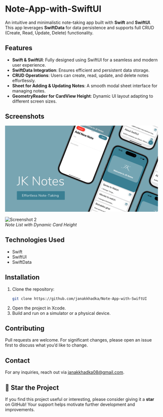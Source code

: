 
# Note-App-with-SwiftUI

An intuitive and minimalistic note-taking app built with **Swift** and **SwiftUI**. This app leverages **SwiftData** for data persistence and supports full CRUD (Create, Read, Update, Delete) functionality.

## Features

- **Swift & SwiftUI**: Fully designed using SwiftUI for a seamless and modern user experience.
- **SwiftData Integration**: Ensures efficient and persistent data storage.
- **CRUD Operations**: Users can create, read, update, and delete notes effortlessly.
- **Sheet for Adding & Updating Notes**: A smooth modal sheet interface for managing notes.
- **GeometryReader for CardView Height**: Dynamic UI layout adapting to different screen sizes.

## Screenshots


![Screenshot 1](images/main.png)  

![Screenshot 2](images.png)  
*Note List with Dynamic Card Height*

## Technologies Used

- Swift
- SwiftUI
- SwiftData

## Installation

1. Clone the repository:
   ```sh
   git clone https://github.com/janakkhadka/Note-App-with-SwiftUI
   ```
2. Open the project in Xcode.
3. Build and run on a simulator or a physical device.

## Contributing

Pull requests are welcome. For significant changes, please open an issue first to discuss what you’d like to change.


## Contact

For any inquiries, reach out via janakkhadka08@gmail.com.


## 🌟 Star the Project

If you find this project useful or interesting, please consider giving it a **star** on GitHub! Your support helps motivate further development and improvements.

